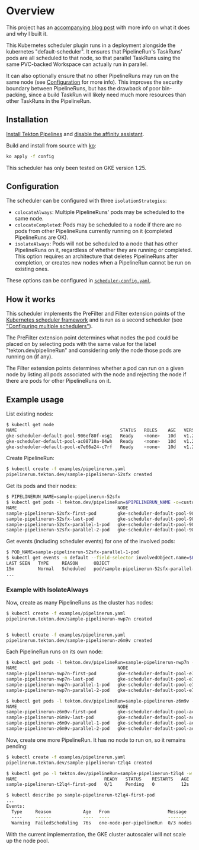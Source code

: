 # Overview

This project has an [accompanying blog post](https://www.leebernick.com/posts/scheduler-plugin/) with more info on what it does and why I built it.

This Kubernetes scheduler plugin runs in a deployment alongside the kubernetes "default-scheduler".
It ensures that PipelineRun's TaskRuns' pods are all scheduled to that node,
so that parallel TaskRuns using the same PVC-backed Workspace can actually run in parallel.

It can also optionally ensure that no other PipelineRuns may run on the same node (see [Configuration](#configuration) for more info).
This improves the security boundary between PipelineRuns, but has the drawback of poor bin-packing,
since a build TaskRun will likely need much more resources than other TaskRuns in the PipelineRun.

## Installation

[Install Tekton Pipelines](https://github.com/tektoncd/pipeline/blob/main/docs/install.md)
and [disable the affinity assistant](https://github.com/tektoncd/pipeline/blob/main/docs/additional-configs.md#customizing-the-pipelines-controller-behavior).

Build and install from source with [ko](https://ko.build/):

```sh
ko apply -f config
```

This scheduler has only been tested on GKE version 1.25.

## Configuration

The scheduler can be configured with three `isolationStrategies`:

- `colocateAlways`: Multiple PipelineRuns' pods may be scheduled to the same node.
- `colocateCompleted`: Pods may be scheduled to a node if there are no pods from other PipelineRuns
currently running on it (completed PipelineRuns are OK).
- `isolateAlways`: Pods will not be scheduled to a node that has other PipelineRuns on it, regardless of whether they are running or completed.
This option requires an architecture that deletes PipelineRuns after completion,
or creates new nodes when a PipelineRun cannot be run on existing ones.

These options can be configured in [`scheduler-config.yaml`](./config/201-configmap.yaml).

## How it works

This scheduler implements the PreFilter and Filter extension points of the
[Kubernetes scheduler framework](https://kubernetes.io/docs/concepts/scheduling-eviction/scheduling-framework/)
and is run as a second scheduler (see ["Configuring multiple schedulers"](https://kubernetes.io/docs/tasks/extend-kubernetes/configure-multiple-schedulers)).

The PreFilter extension point determines what nodes the pod could be placed on by selecting pods with the same value for the label
"tekton.dev/pipelineRun" and considering only the node those pods are running on (if any).

The Filter extension points determines whether a pod can run on a given node by listing all pods associated with the node and rejecting the node if there
are pods for other PipelineRuns on it.

## Example usage

List existing nodes:

```sh
$ kubectl get node
NAME                                       STATUS   ROLES    AGE   VERSION
gke-scheduler-default-pool-906ef80f-xsg1   Ready    <none>   10d   v1.25.6-gke.1000
gke-scheduler-default-pool-ac08710a-04wh   Ready    <none>   10d   v1.25.6-gke.1000
gke-scheduler-default-pool-e7e66a24-c7rf   Ready    <none>   10d   v1.25.6-gke.1000
```

Create PipelineRun:

```sh
$ kubectl create -f examples/pipelinerun.yaml
pipelinerun.tekton.dev/sample-pipelinerun-52sfx created
```

Get its pods and their nodes:
```sh
$ PIPELINERUN_NAME=sample-pipelinerun-52sfx
$ kubectl get pods -l tekton.dev/pipelineRun=$PIPELINERUN_NAME -o=custom-columns=NAME:.metadata.name,NODE:.spec.nodeName
NAME                                      NODE
sample-pipelinerun-52sfx-first-pod        gke-scheduler-default-pool-906ef80f-xsg1
sample-pipelinerun-52sfx-last-pod         gke-scheduler-default-pool-906ef80f-xsg1
sample-pipelinerun-52sfx-parallel-1-pod   gke-scheduler-default-pool-906ef80f-xsg1
sample-pipelinerun-52sfx-parallel-2-pod   gke-scheduler-default-pool-906ef80f-xsg1
```

Get events (including scheduler events) for one of the involved pods:
```sh
$ POD_NAME=sample-pipelinerun-52sfx-parallel-1-pod
$ kubectl get events -n default --field-selector involvedObject.name=$POD_NAME
LAST SEEN   TYPE     REASON      OBJECT                                        MESSAGE
15m         Normal   Scheduled   pod/sample-pipelinerun-52sfx-parallel-1-pod   Successfully assigned default/sample-pipelinerun-52sfx-parallel-1-pod to gke-scheduler-default-pool-906ef80f-xsg1
...
```

### Example with IsolateAlways

Now, create as many PipelineRuns as the cluster has nodes:

```sh
$ kubectl create -f examples/pipelinerun.yaml
pipelinerun.tekton.dev/sample-pipelinerun-nwp7n created


$ kubectl create -f examples/pipelinerun.yaml
pipelinerun.tekton.dev/sample-pipelinerun-z6m9v created
```

Each PipelineRun runs on its own node:

```sh
$ kubectl get pods -l tekton.dev/pipelineRun=sample-pipelinerun-nwp7n -o=custom-columns=NAME:.metadata.name,NODE:.spec.nodeName
NAME                                      NODE
sample-pipelinerun-nwp7n-first-pod        gke-scheduler-default-pool-e7e66a24-c7rf
sample-pipelinerun-nwp7n-last-pod         gke-scheduler-default-pool-e7e66a24-c7rf
sample-pipelinerun-nwp7n-parallel-1-pod   gke-scheduler-default-pool-e7e66a24-c7rf
sample-pipelinerun-nwp7n-parallel-2-pod   gke-scheduler-default-pool-e7e66a24-c7rf

$ kubectl get pods -l tekton.dev/pipelineRun=sample-pipelinerun-z6m9v -o=custom-columns=NAME:.metadata.name,NODE:.spec.nodeName
NAME                                      NODE
sample-pipelinerun-z6m9v-first-pod        gke-scheduler-default-pool-ac08710a-04wh
sample-pipelinerun-z6m9v-last-pod         gke-scheduler-default-pool-ac08710a-04wh
sample-pipelinerun-z6m9v-parallel-1-pod   gke-scheduler-default-pool-ac08710a-04wh
sample-pipelinerun-z6m9v-parallel-2-pod   gke-scheduler-default-pool-ac08710a-04wh
```

Now, create one more PipelineRun. It has no node to run on, so it remains pending:
```sh
$ kubectl create -f examples/pipelinerun.yaml
pipelinerun.tekton.dev/sample-pipelinerun-t2lq4 created

$ kubectl get po -l tekton.dev/pipelineRun=sample-pipelinerun-t2lq4 -w
NAME                                 READY   STATUS    RESTARTS   AGE
sample-pipelinerun-t2lq4-first-pod   0/1     Pending   0          12s

$ kubectl describe po sample-pipelinerun-t2lq4-first-pod
...
Events:
  Type     Reason            Age   From                      Message
  ----     ------            ----  ----                      -------
  Warning  FailedScheduling  76s   one-node-per-pipelineRun  0/3 nodes are available: 1 node is already running PipelineRun sample-pipelinerun-52sfx but pod is associated with PipelineRun sample-pipelinerun-t2lq4, 1 node is already running PipelineRun sample-pipelinerun-nwp7n but pod is associated with PipelineRun sample-pipelinerun-t2lq4, 1 node is already running PipelineRun sample-pipelinerun-z6m9v but pod is associated with PipelineRun sample-pipelinerun-t2lq4. preemption: 0/3 nodes are available: 3 No preemption victims found for incoming pod..
```

With the current implementation, the GKE cluster autoscaler will not scale up the node pool.
